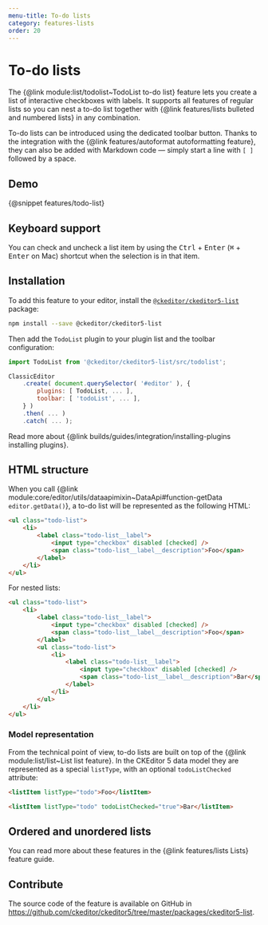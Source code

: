 ```yaml
---
menu-title: To-do lists
category: features-lists
order: 20
---
```


# To-do lists

The {@link module:list/todolist~TodoList to-do list} feature lets you create a list of interactive checkboxes with labels. It supports all features of regular lists so you can nest a to-do list together with {@link features/lists bulleted and numbered lists} in any combination.

To-do lists can be introduced using the dedicated toolbar button. Thanks to the integration with the {@link features/autoformat autoformatting feature}, they can also be added with Markdown code &mdash; simply start a line with `[ ]` followed by a space.

## Demo

{@snippet features/todo-list}

## Keyboard support

You can check and uncheck a list item by using the <kbd>Ctrl</kbd> + <kbd>Enter</kbd> (<kbd>⌘</kbd> + <kbd>Enter</kbd> on Mac) shortcut when the selection is in that item.

## Installation

To add this feature to your editor, install the [`@ckeditor/ckeditor5-list`](https://www.npmjs.com/package/@ckeditor/ckeditor5-list) package:

```bash
npm install --save @ckeditor/ckeditor5-list
```

Then add the `TodoList` plugin to your plugin list and the toolbar configuration:

```js
import TodoList from '@ckeditor/ckeditor5-list/src/todolist';

ClassicEditor
	.create( document.querySelector( '#editor' ), {
		plugins: [ TodoList, ... ],
		toolbar: [ 'todoList', ... ],
	} )
	.then( ... )
	.catch( ... );
```

<info-box info>
	Read more about {@link builds/guides/integration/installing-plugins installing plugins}.
</info-box>

## HTML structure

When you call {@link module:core/editor/utils/dataapimixin~DataApi#function-getData `editor.getData()`}, a to-do list will be represented as the following HTML:

```html
<ul class="todo-list">
	<li>
		<label class="todo-list__label">
			<input type="checkbox" disabled [checked] />
			<span class="todo-list__label__description">Foo</span>
		</label>
	</li>
</ul>
```

For nested lists:

```html
<ul class="todo-list">
	<li>
		<label class="todo-list__label">
			<input type="checkbox" disabled [checked] />
			<span class="todo-list__label__description">Foo</span>
		</label>
		<ul class="todo-list">
			<li>
				<label class="todo-list__label">
					<input type="checkbox" disabled [checked] />
					<span class="todo-list__label__description">Bar</span>
				</label>
			</li>
		</ul>
	</li>
</ul>
```

### Model representation

From the technical point of view, to-do lists are built on top of the {@link module:list/list~List list feature}. In the CKEditor 5 data model they are represented as a special `listType`, with an optional `todoListChecked` attribute:

```html
<listItem listType="todo">Foo</listItem>
```

```html
<listItem listType="todo" todoListChecked="true">Bar</listItem>
```

## Ordered and unordered lists

You can read more about these features in the {@link features/lists Lists} feature guide.

## Contribute

The source code of the feature is available on GitHub in https://github.com/ckeditor/ckeditor5/tree/master/packages/ckeditor5-list.
